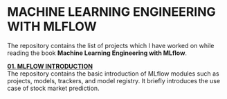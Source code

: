 # **MACHINE LEARNING ENGINEERING WITH MLFLOW**  
The repository contains the list of projects which I have worked on while reading the book **Machine Learning Engineering with MLflow**.

[**01. MLFLOW INTRODUCTION**](https://github.com/ThinamXx/MLOps/tree/main/ML%20Engineering%20MLFlow/01.%20MLFlow%20Introduction)  
The repository contains the basic introduction of MLflow modules such as projects, models, trackers, and model registry. It briefly introduces the use case of stock market prediction. 
